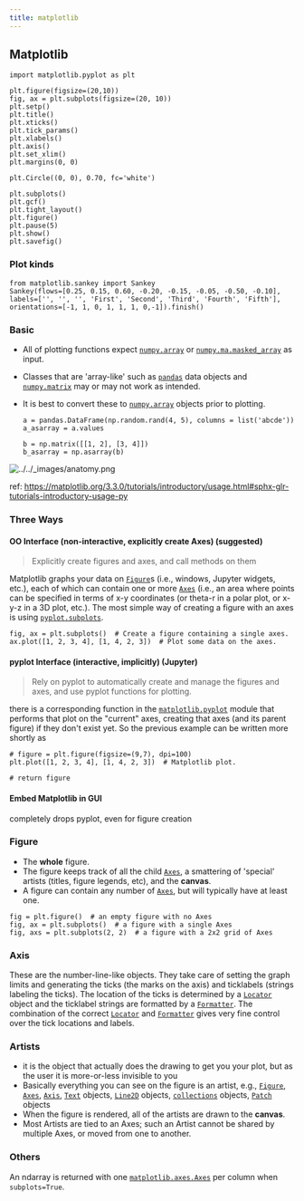 ```yaml
---
title: matplotlib
---
```


## Matplotlib

```
import matplotlib.pyplot as plt

plt.figure(figsize=(20,10))
fig, ax = plt.subplots(figsize=(20, 10))
plt.setp()
plt.title()
plt.xticks()
plt.tick_params()
plt.xlabels()
plt.axis()
plt.set_xlim()
plt.margins(0, 0)

plt.Circle((0, 0), 0.70, fc='white')

plt.subplots()
plt.gcf()
plt.tight_layout()
plt.figure()
plt.pause(5)
plt.show()
plt.savefig()
```

### Plot kinds

```
from matplotlib.sankey import Sankey
Sankey(flows=[0.25, 0.15, 0.60, -0.20, -0.15, -0.05, -0.50, -0.10], labels=['', '', '', 'First', 'Second', 'Third', 'Fourth', 'Fifth'], orientations=[-1, 1, 0, 1, 1, 1, 0,-1]).finish()
```

### Basic

- All of plotting functions expect [`numpy.array`](https://numpy.org/doc/stable/reference/generated/numpy.array.html#numpy.array) or [`numpy.ma.masked_array`](https://numpy.org/doc/stable/reference/generated/numpy.ma.masked_array.html#numpy.ma.masked_array) as input.

- Classes that are 'array-like' such as [`pandas`](https://pandas.pydata.org/pandas-docs/stable/index.html#module-pandas) data objects and [`numpy.matrix`](https://numpy.org/doc/stable/reference/generated/numpy.matrix.html#numpy.matrix) may or may not work as intended. 

- It is best to convert these to [`numpy.array`](https://numpy.org/doc/stable/reference/generated/numpy.array.html#numpy.array) objects prior to plotting.

  ```
  a = pandas.DataFrame(np.random.rand(4, 5), columns = list('abcde'))
  a_asarray = a.values
  
  b = np.matrix([[1, 2], [3, 4]])
  b_asarray = np.asarray(b)
  ```

![../../_images/anatomy.png](https://matplotlib.org/3.3.0/_images/anatomy.png)

ref: https://matplotlib.org/3.3.0/tutorials/introductory/usage.html#sphx-glr-tutorials-introductory-usage-py

### Three Ways

#### OO Interface (non-interactive, explicitly create Axes) (suggested)

> Explicitly create figures and axes, and call methods on them

Matplotlib graphs your data on [`Figure`](https://matplotlib.org/3.3.0/api/_as_gen/matplotlib.figure.Figure.html#matplotlib.figure.Figure)s (i.e., windows, Jupyter widgets, etc.), each of which can contain one or more [`Axes`](https://matplotlib.org/3.3.0/api/axes_api.html#matplotlib.axes.Axes) (i.e., an area where points can be specified in terms of x-y coordinates (or theta-r in a polar plot, or x-y-z in a 3D plot, etc.). The most simple way of creating a figure with an axes is using [`pyplot.subplots`](https://matplotlib.org/3.3.0/api/_as_gen/matplotlib.pyplot.subplots.html#matplotlib.pyplot.subplots).

```
fig, ax = plt.subplots()  # Create a figure containing a single axes.
ax.plot([1, 2, 3, 4], [1, 4, 2, 3])  # Plot some data on the axes.
```

#### pyplot Interface (interactive, implicitly) (Jupyter)

> Rely on pyplot to automatically create and manage the figures and axes, and use pyplot functions for plotting.

there is a corresponding function in the [`matplotlib.pyplot`](https://matplotlib.org/3.3.0/api/_as_gen/matplotlib.pyplot.html#module-matplotlib.pyplot) module that performs that plot on the "current" axes, creating that axes (and its parent figure) if they don't exist yet. So the previous example can be written more shortly as

```
# figure = plt.figure(figsize=(9,7), dpi=100) 
plt.plot([1, 2, 3, 4], [1, 4, 2, 3])  # Matplotlib plot.

# return figure
```

#### Embed Matplotlib in GUI 

 completely drops pyplot, even for figure creation

### Figure

- The **whole** figure. 
- The figure keeps track of all the child [`Axes`](https://matplotlib.org/3.3.0/api/axes_api.html#matplotlib.axes.Axes), a smattering of 'special' artists (titles, figure legends, etc), and the **canvas**.
- A figure can contain any number of [`Axes`](https://matplotlib.org/3.3.0/api/axes_api.html#matplotlib.axes.Axes), but will typically have at least one.

```
fig = plt.figure()  # an empty figure with no Axes
fig, ax = plt.subplots()  # a figure with a single Axes
fig, axs = plt.subplots(2, 2)  # a figure with a 2x2 grid of Axes
```

### Axis

These are the number-line-like objects. They take care of setting the graph limits and generating the ticks (the marks on the axis) and ticklabels (strings labeling the ticks). The location of the ticks is determined by a [`Locator`](https://matplotlib.org/3.3.0/api/ticker_api.html#matplotlib.ticker.Locator) object and the ticklabel strings are formatted by a [`Formatter`](https://matplotlib.org/3.3.0/api/ticker_api.html#matplotlib.ticker.Formatter). The combination of the correct [`Locator`](https://matplotlib.org/3.3.0/api/ticker_api.html#matplotlib.ticker.Locator) and [`Formatter`](https://matplotlib.org/3.3.0/api/ticker_api.html#matplotlib.ticker.Formatter) gives very fine control over the tick locations and labels.

### Artists

-  it is the object that actually does the drawing to get you your plot, but as the user it is more-or-less invisible to you
- Basically everything you can see on the figure is an artist, e.g.,  [`Figure`](https://matplotlib.org/3.3.0/api/_as_gen/matplotlib.figure.Figure.html#matplotlib.figure.Figure), [`Axes`](https://matplotlib.org/3.3.0/api/axes_api.html#matplotlib.axes.Axes), [`Axis`](https://matplotlib.org/3.3.0/api/axis_api.html#matplotlib.axis.Axis), [`Text`](https://matplotlib.org/3.3.0/api/text_api.html#matplotlib.text.Text) objects, [`Line2D`](https://matplotlib.org/3.3.0/api/_as_gen/matplotlib.lines.Line2D.html#matplotlib.lines.Line2D) objects, [`collections`](https://matplotlib.org/3.3.0/api/collections_api.html#module-matplotlib.collections) objects, [`Patch`](https://matplotlib.org/3.3.0/api/_as_gen/matplotlib.patches.Patch.html#matplotlib.patches.Patch) objects 
- When the figure is rendered, all of the artists are drawn to the **canvas**. 
- Most Artists are tied to an Axes; such an Artist cannot be shared by multiple Axes, or moved from one to another.

### Others

An ndarray is returned with one [`matplotlib.axes.Axes`](https://matplotlib.org/api/axes_api.html#matplotlib.axes.Axes) per column when `subplots=True`.